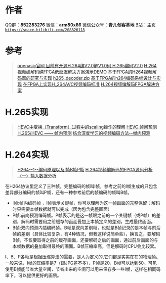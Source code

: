 ﻿ # 作者
QQ群：**852283276**
微信：**arm80x86**
微信公众号：**青儿创客基地**
B站：[主页 `https://space.bilibili.com/208826118`](https://space.bilibili.com/208826118)

# 参考
> [openasic官网 目前有开源H.264编V2.0解V1.0码 H.265编码V2.0](http://www.openasic.org/)
> [H.264视频编解码纯FPGA低延迟解决方案演示DEMO](http://www.openedv.com/forum.php?mod=viewthread&tid=274236&extra=page=1)
> [基于FPGA的H264视频解码器的研究与实现](https://wenku.baidu.com/view/024b8e512af90242a895e5c7.html)
> [h265_decoder.zip](https://download.csdn.net/download/tianqishi/19928474)
> [基于FPGA的h264编码系统设计与实现](https://download.csdn.net/download/xiaozhu19901990/10225668)
> [在FPGA上实现H_264AVC视频编码标准](https://download.csdn.net/download/ccwwff/3574966)
> [H.264视频编解码FPGA解决方案](https://blog.csdn.net/yinyidianzi/article/details/80227306)


# H.265实现
> [HEVC中变换（Transform）过程中的scaling操作的理解](https://blog.csdn.net/ftlisdcr/article/details/54345151)
> [HEVC 帧间预测](https://blog.csdn.net/strikedragon/article/details/82466002)
> [H.265/HEVC —— 帧内预测](https://blog.csdn.net/huangyifei_1111/article/details/84248118)
> [结合深度学习的视频编码方法--帧内预测](https://zhuanlan.zhihu.com/p/109723631)

# H.264实现
> [H264--1--编码原理以及I帧B帧P帧](https://blog.csdn.net/dxpqxb/article/details/7625652)
> [H.264视频编解码的FPGA源码分析（一）输入数据分析](https://blog.csdn.net/weixin_39584176/article/details/104809412)

在H264协议里定义了三种帧，完整编码的帧叫I帧，参考之前的I帧生成的只包含差异部分编码的帧叫P帧，还有一种参考前后的帧编码的帧叫B帧。

- I帧:帧内编码帧 ，I帧表示关键帧，你可以理解为这一帧画面的完整保留；解码时只需要本帧数据就可以完成（因为包含完整画面）
- P帧:前向预测编码帧。P帧表示的是这一帧跟之前的一个关键帧（或P帧）的差别，解码时需要用之前缓存的画面叠加上本帧定义的差别，生成最终画面。
- B帧:双向预测内插编码帧。B帧是双向差别帧，也就是B帧记录的是本帧与前后帧的差别（具体比较复杂，有4种情况，但我这样说简单些），换言之，要解码B帧，不仅要取得之前的缓存画面，还要解码之后的画面，通过前后画面的与本帧数据的叠加取得最终的画面。B帧压缩率高，但是解码时CPU会比较累。

I、B、P各帧是根据压缩算法的需要，是人为定义的,它们都是实实在在的物理帧。一般来说，I帧的压缩率是7（跟JPG差不多），P帧是20，B帧可以达到50。可见使用B帧能节省大量空间，节省出来的空间可以用来保存多一些I帧，这样在相同码率下，可以提供更好的画质。
